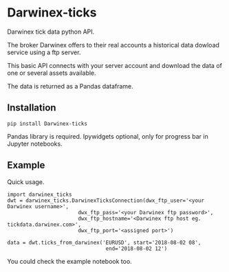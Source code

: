 # Darwinex-ticks
Darwinex tick data python API.

The broker Darwinex offers to their real accounts a historical data dowload 
service using a ftp server. 

This basic API connects with your server account 
and download the data of one or several assets available. 

The data is returned as a Pandas dataframe. 


## Installation

`pip install Darwinex-ticks`
    
Pandas library is required. Ipywidgets optional, only for progress bar in 
Jupyter notebooks.


## Example 



Quick usage.
```
import darwinex_ticks
dwt = darwinex_ticks.DarwinexTicksConnection(dwx_ftp_user='<your Darwinex username>',
                       dwx_ftp_pass='<your Darwinex ftp password>',
                       dwx_ftp_hostname='<Darwinex ftp host eg. tickdata.darwinex.com>',
                       dwx_ftp_port='<assigned port>')
                       
data = dwt.ticks_from_darwinex('EURUSD', start='2018-08-02 08', 
                                end='2018-08-02 12')                 
```
You could check the example notebook too.